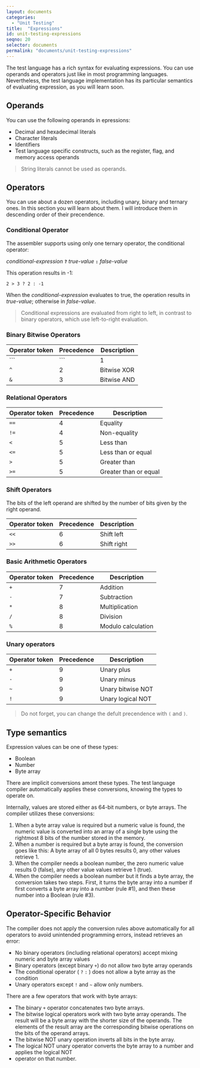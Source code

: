 ```yaml
---
layout: documents
categories: 
  - "Unit Testing"
title:  "Expressions"
id: unit-testing-expressions
seqno: 20
selector: documents
permalink: "documents/unit-testing-expressions"
---
```


The test language has a rich syntax for evaluating expressions. You can use operands 
and operators just like in most programming languages. Nevertheless, the test language
implementation has its particular semantics of evaluating expression, as you will learn soon.

## Operands
You can use the following operands in epressions:
* Decimal and hexadecimal literals
* Character literals
* Identifiers
* Test language specific constructs, such as the register, flag, and memory access operands

> String literals cannot be used as operands.

## Operators

You can use about a dozen operators, including unary, binary and ternary ones. In this section
you will learn about them. I will introduce them in descending order of their precendence.

### Conditional Operator

The assembler supports using only one ternary operator, the conditional operator:

_conditional-expression_ __```?```__ _true-value_ __```:```__ _false-value_

This operation results in -1:

```2 > 3 ? 2 : -1```

When the _conditional-expression_ evaluates to true, the operation results 
in _true-value_; otherwise in _false-value_.

> Conditional expressions are evaluated from right to left, in contrast to binary operators,
> which use left-to-right evaluation.

### Binary Bitwise Operators

Operator token | Precedence | Description
---------------|------------|------------
```|``` | 1 | Bitwise OR
```^``` | 2 | Bitwise XOR
```&``` | 3 | Bitwise AND

### Relational Operators

Operator token | Precedence | Description
---------------|------------|------------
```==``` | 4 | Equality
```!=``` | 4 | Non-equality
```<```  | 5 | Less than
```<=``` | 5 | Less than or equal
```>```  | 5 | Greater than
```>=``` | 5 | Greater than or equal

### Shift Operators

The bits of the left operand are shifted by the number of bits given by the right operand.

Operator token | Precedence | Description
---------------|------------|------------
```<<``` | 6 | Shift left
```>>``` | 6 | Shift right

### Basic Arithmetic Operators

Operator token | Precedence | Description
---------------|------------|------------
```+``` | 7 | Addition
```-``` | 7 | Subtraction
```*``` | 8 | Multiplication
```/``` | 8 | Division
```%``` | 8 | Modulo calculation

### Unary operators

Operator token | Precedence | Description
---------------|------------|------------
```+``` | 9 | Unary plus
```-``` | 9 | Unary minus
```~``` | 9 | Unary bitwise NOT
```!``` | 9 | Unary logical NOT

> Do not forget, you can change the defult precendence with ```(``` and ```)```.

## Type semantics

Expression values can be one of these types:
* Boolean
* Number
* Byte array

There are implicit conversions amont these types. The test language compiler automatically applies
these conversions, knowing the types to operate on.

Internally, values are stored either as 64-bit numbers, or byte arrays. The compiler utilizes these 
conversions:

1. When a byte array value is required but a numeric value is found, the numeric value is converted 
into an array of a single byte using the rightmost 8 bits of the number stored in the memory.
2. When a number is required but a byte array is found, the conversion goes like this: A byte array 
of all 0 bytes results 0, any other values retrieve 1.
3. When the compiler needs a boolean number, the zero numeric value results 0 (false), any other value 
values retrieve 1 (true).
4. When the compiler needs a boolean number but it finds a byte array, the conversion takes two steps.
First, it turns the byte array into a number if first converts a byte array into a number (rule #1), 
and then these number into a Boolean (rule #3).

## Operator-Specific Behavior

The compiler does not apply the conversion rules above automatically for all operators to avoid
unintended programming errors, instead retrieves an error:
* No binary operators (including relational operators) accept mixing numeric and byte array values
* Binary operators (except binary `+`) do not allow two byte array operands
* The conditional operator ( `?` `:` ) does not allow a byte array as the condition
* Unary operators except `!` and `~` allow only numbers.

There are a few operators that work with byte arrays:
* The binary `+` operator concatenates two byte arrays.
* The bitwise logical operators work with two byte array operands. The result will be
a byte array with the shorter size of the operands. The elements of the result array are the
corresponding bitwise operations on the bits of the operand arrays.
* The bitwise NOT unary operation inverts all bits in the byte array.
* The logical NOT unary operator converts the byte array to a number and applies the logical NOT 
* operator on that number.